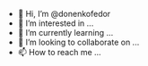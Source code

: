 - 👋 Hi, I’m @donenkofedor
- 👀 I’m interested in ...
- 🌱 I’m currently learning ...
- 💞️ I’m looking to collaborate on ...
- 📫 How to reach me ...

<!---
donenkofedor/donenkofedor is a ✨ special ✨ repository because its `README.md` (this file) appears on your GitHub profile.
You can click the Preview link to take a look at your changes.
--->
